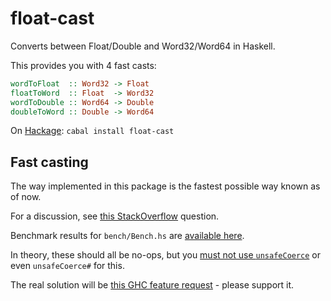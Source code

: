 float-cast
==========

Converts between Float/Double and Word32/Word64 in Haskell.

This provides you with 4 fast casts:

```haskell
wordToFloat  :: Word32 -> Float
floatToWord  :: Float  -> Word32
wordToDouble :: Word64 -> Double
doubleToWord :: Double -> Word64
```

On [Hackage](http://hackage.haskell.org/package/float-cast): `cabal install float-cast`


Fast casting
------------

The way implemented in this package is the fastest possible way known as of now.

For a discussion, see [this StackOverflow](http://stackoverflow.com/questions/6976684/converting-ieee-754-floating-point-in-haskell-word32-64-to-and-from-haskell-floa) question.

Benchmark results for `bench/Bench.hs` are [available here](https://rawgit.com/nh2/float-cast/master/bench-results/results.html).

In theory, these should all be no-ops, but you [must not use `unsafeCoerce`](https://ghc.haskell.org/trac/ghc/ticket/4092) or even `unsafeCoerce#` for this.

The real solution will be [this GHC feature request](https://ghc.haskell.org/trac/ghc/ticket/4092) - please support it.

